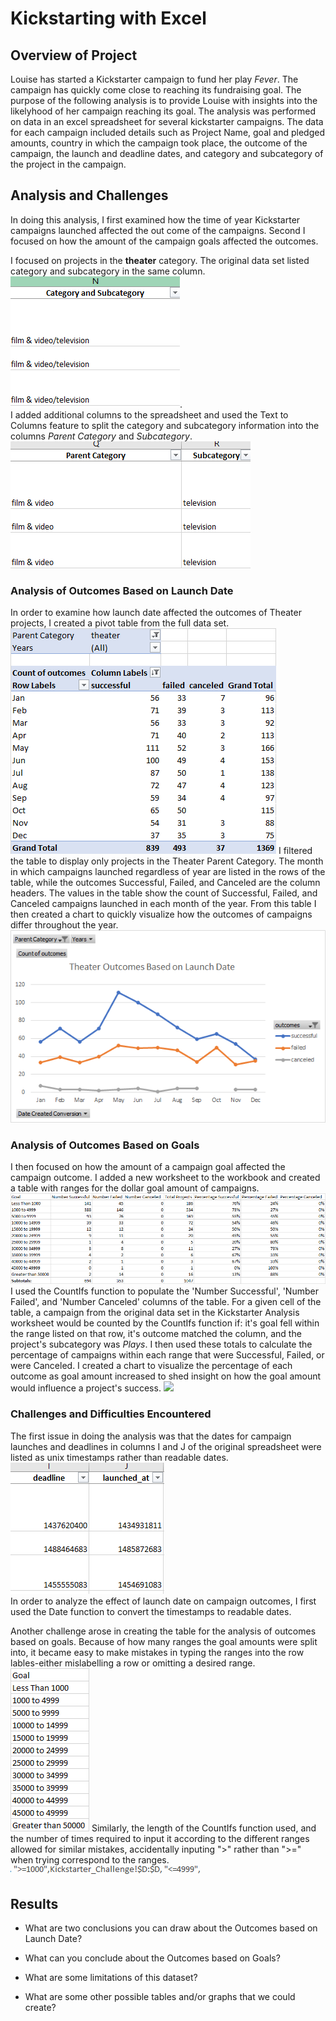 # Kickstarting with Excel

## Overview of Project

Louise has started a Kickstarter campaign to fund her play *Fever*.  The campaign has quickly come close to reaching its fundraising goal. The purpose of the following analysis is to provide Louise with insights into the likelyhood of her campaign reaching its goal.  The analysis was performed on data in an excel spreadsheet for several kickstarter campaigns.  The data for each campaign included details such as Project Name, goal and pledged amounts, country in which the campaign took place, the outcome of the campaign, the launch and deadline dates, and category and subcategory of the project in the campaign.  

## Analysis and Challenges

In doing this analysis, I first examined how the time of year Kickstarter campaigns launched affected the out come of the campaigns.  Second I focused on how the amount of the campaign goals affected the outcomes.  

I focused on projects in the **theater** category.  The original data set listed category and subcategory in the same column. 
![category_subcategory_column](resources/category_subcategory_column.png).  
I added additional columns to the spreadsheet and used the Text to Columns feature to split the category and subcategory information into the columns *Parent Category* and *Subcategory*.  
![](resources/parent_sub_category_split.png)



### Analysis of Outcomes Based on Launch Date

In order to examine how launch date affected the outcomes of Theater projects, I created a pivot table from the full data set. 
![](resources/pivot_table.png)
I filtered the table to display only projects in the Theater Parent Category.  The month in which campaigns launched regardless of year are listed in the rows of the table, while the outcomes Successful, Failed, and Canceled are the column headers.  The values in the table show the count of Successful, Failed, and Canceled campaigns launched in each month of the year.  From this table I then created a chart to quickly visualize how the outcomes of campaigns differ throughout the year.  
![](resources/Theater_Outcomes_vs_Launch.png)

### Analysis of Outcomes Based on Goals

I then focused on how the amount of a campaign goal affected the campaign outcome.  I added a new worksheet to the workbook and created a table with ranges for the dollar goal amount of campaigns.  
![](resources/Table_Outcomes_vs_Goals.png)
I used the CountIfs function to populate the 'Number Successful', 'Number Failed', and 'Number Canceled' columns of the table.  For a given cell of the table, a campaign from the original data set in the Kickstarter Analysis worksheet would be counted by the CountIfs function if: it's goal fell within the range listed on that row, it's outcome matched the column, and the project's subcategory was *Plays*.  I then used these totals to calculate the percentage of campaigns within each range that were Successful, Failed, or were Canceled.  I created a chart to visualize the percentage of each outcome as goal amount increased to shed insight on how the goal amount would influence a project's success.
![](Outcomes_vs_Goals.png)


### Challenges and Difficulties Encountered

The first issue in doing the analysis was that the dates for campaign launches and deadlines in columns I and J of the original spreadsheet were listed as unix timestamps rather than readable dates.
![](resources/Date_format.png)  
In order to analyze the effect of launch date on campaign outcomes, I first used the Date function to convert the timestamps to readable dates.

Another challenge arose in creating the table for the analysis of outcomes based on goals.  Because of how many ranges the goal amounts were split into, it became easy to make mistakes in typing the ranges into the row lables-either mislabelling a row or omitting a desired range.  
![](resources/Goal_ranges.png)
Similarly, the length of the CountIfs function used, and the number of times required to input it according to the different ranges allowed for similar mistakes, accidentally inputing ">" rather than ">=" when trying correspond to the ranges.  
![](resources/range_formula_excerpt.png)

## Results

- What are two conclusions you can draw about the Outcomes based on Launch Date?

- What can you conclude about the Outcomes based on Goals?

- What are some limitations of this dataset?

- What are some other possible tables and/or graphs that we could create?
